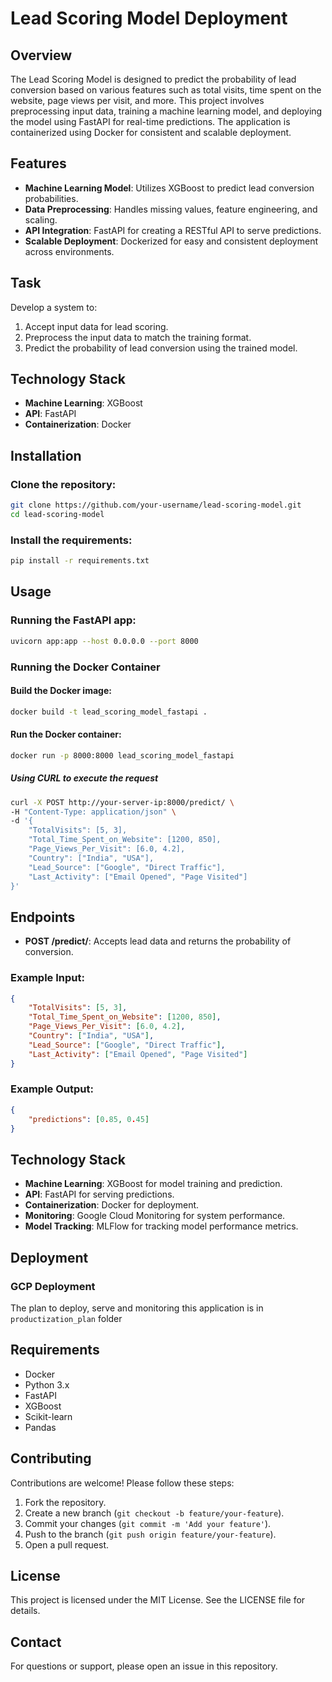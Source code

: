 # Lead Scoring Model Deployment

## Overview

The Lead Scoring Model is designed to predict the probability of lead conversion based on various features such as total visits, time spent on the website, page views per visit, and more. This project involves preprocessing input data, training a machine learning model, and deploying the model using FastAPI for real-time predictions. The application is containerized using Docker for consistent and scalable deployment.

## Features

- **Machine Learning Model**: Utilizes XGBoost to predict lead conversion probabilities.
- **Data Preprocessing**: Handles missing values, feature engineering, and scaling.
- **API Integration**: FastAPI for creating a RESTful API to serve predictions.
- **Scalable Deployment**: Dockerized for easy and consistent deployment across environments.

## Task

Develop a system to:
1. Accept input data for lead scoring.
2. Preprocess the input data to match the training format.
3. Predict the probability of lead conversion using the trained model.

## Technology Stack

- **Machine Learning**: XGBoost
- **API**: FastAPI
- **Containerization**: Docker

## Installation

### Clone the repository:
```bash
git clone https://github.com/your-username/lead-scoring-model.git
cd lead-scoring-model
```

### Install the requirements:
```bash
pip install -r requirements.txt
```

## Usage

### Running the FastAPI app:
```bash
uvicorn app:app --host 0.0.0.0 --port 8000
```

### Running the Docker Container

#### Build the Docker image:
```bash
docker build -t lead_scoring_model_fastapi .
```

#### Run the Docker container:
```bash
docker run -p 8000:8000 lead_scoring_model_fastapi
```

##### Using CURL to execute the request
```bash
curl -X POST http://your-server-ip:8000/predict/ \
-H "Content-Type: application/json" \
-d '{
    "TotalVisits": [5, 3],
    "Total_Time_Spent_on_Website": [1200, 850],
    "Page_Views_Per_Visit": [6.0, 4.2],
    "Country": ["India", "USA"],
    "Lead_Source": ["Google", "Direct Traffic"],
    "Last_Activity": ["Email Opened", "Page Visited"]
}'
```

## Endpoints

- **POST /predict/**: Accepts lead data and returns the probability of conversion.

### Example Input:
```json
{
    "TotalVisits": [5, 3],
    "Total_Time_Spent_on_Website": [1200, 850],
    "Page_Views_Per_Visit": [6.0, 4.2],
    "Country": ["India", "USA"],
    "Lead_Source": ["Google", "Direct Traffic"],
    "Last_Activity": ["Email Opened", "Page Visited"]
}
```

### Example Output:
```json
{
    "predictions": [0.85, 0.45]
}
```

## Technology Stack

- **Machine Learning**: XGBoost for model training and prediction.
- **API**: FastAPI for serving predictions.
- **Containerization**: Docker for deployment.
- **Monitoring**: Google Cloud Monitoring for system performance.
- **Model Tracking**: MLFlow for tracking model performance metrics.

## Deployment

### GCP Deployment

The plan to deploy, serve and monitoring this application is in `productization_plan` folder

## Requirements

- Docker
- Python 3.x
- FastAPI
- XGBoost
- Scikit-learn
- Pandas

## Contributing

Contributions are welcome! Please follow these steps:

1. Fork the repository.
2. Create a new branch (`git checkout -b feature/your-feature`).
3. Commit your changes (`git commit -m 'Add your feature'`).
4. Push to the branch (`git push origin feature/your-feature`).
5. Open a pull request.

## License

This project is licensed under the MIT License. See the LICENSE file for details.

## Contact

For questions or support, please open an issue in this repository.
